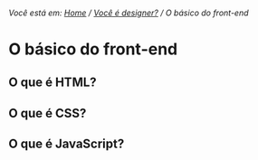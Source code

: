 ###### Você está em: [Home](/README.md) / [Você é designer?](/docs/chapter-2/) / O básico do front-end

# O básico do front-end

## O que é HTML?

## O que é CSS?

## O que é JavaScript?
